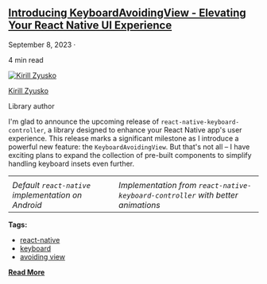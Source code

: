 ## [Introducing KeyboardAvoidingView - Elevating Your React Native UI Experience](/react-native-keyboard-controller/blog/components.md)

September 8, 2023 ·

<!-- -->

4 min read

[![Kirill Zyusko](https://github.com/kirillzyusko.png)](https://github.com/kirillzyusko)

[Kirill Zyusko](https://github.com/kirillzyusko)

Library author

I'm glad to announce the upcoming release of `react-native-keyboard-controller`, a library designed to enhance your React Native app's user experience. This release marks a significant milestone as I introduce a powerful new feature: the `KeyboardAvoidingView`. But that's not all – I have exciting plans to expand the collection of pre-built components to simplify handling keyboard insets even further.

<!-- -->

|                                                    |                                                                                 |
| -------------------------------------------------- | ------------------------------------------------------------------------------- |
|                                                    |                                                                                 |
| *Default `react-native` implementation on Android* | *Implementation from `react-native-keyboard-controller` with better animations* |

**Tags:**

* [react-native](/react-native-keyboard-controller/blog/tags/react-native.md)
* [keyboard](/react-native-keyboard-controller/blog/tags/keyboard.md)
* [avoiding view](/react-native-keyboard-controller/blog/tags/avoiding-view.md)

[**Read More**](/react-native-keyboard-controller/blog/components.md)
